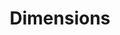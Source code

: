 ---
layout: default
bigquery: https://console.cloud.google.com/bigquery?p=covid-19-dimensions-ai&page=table&d=data&t=publications
contributors: Digital Science, https://www.digital-science.com/
cost: Free for personal, non-commercial use.
description: Dimensions contains more than 100 million publications, ranging from
  articles published in scholarly journals, books and book chapters, to preprints
  and conference proceedings. All publications are contextualized with linked data
  sets, funding, publications, patents, clinical trials, and policy documents. You
  can also view associated categories, funders, institutions, and researcher profiles.
documentation: https://docs.dimensions.ai/bigquery/index.html
last_edit: Mon, 04 Apr 2022 19:04:00 GMT
location: https://www.dimensions.ai/products/free/
maintained_by: Digital Science, https://www.digital-science.com/
schema_fields: '[''category_bra'', ''filing_date'', ''doi'', ''funding_currency'',
  ''book_title'', ''original_abstract'', ''category_icrp_cso'', ''license'', ''family_count'',
  ''funder_org_state_codes'', ''researcher_ids'', ''family_id'', ''open_access_categories'',
  ''year'', ''category_icrp_ct'', ''cited_by_ids'', ''associated_publication_id'',
  ''volume'', ''subtitles'', ''investigators'', ''reference_ids'', ''language'', ''funder_org_cities'',
  ''description'', ''registry'', ''end_year'', ''date_modified'', ''funding_nzd'',
  ''funder_org'', ''publisher'', ''funding_details'', ''organisation_details'', ''funding_usd'',
  ''current_assignee'', ''publication_date'', ''category_hra'', ''authors'', ''research_org_state_names'',
  ''repository_url'', ''category_uoa'', ''category_for'', ''wikipedia_url'', ''current_assignee_countries'',
  ''acronyms'', ''patent_ids'', ''acronym'', ''funding_eur'', ''priority_year'', ''research_org_countries'',
  ''source_id'', ''resulting_publication_ids'', ''funding_gbp'', ''isbn'', ''kind'',
  ''date_inserted'', ''start_year'', ''start_date'', ''concepts'', ''pmcid'', ''types'',
  ''assignee_orgs'', ''original_title'', ''pmid'', ''end_date'', ''research_orgs'',
  ''grant_number'', ''funder_org_acronyms'', ''id'', ''supporting_grant_ids'', ''parent_id'',
  ''original_assignee_orgs'', ''funding_cad'', ''funding_cny'', ''family_members_ids'',
  ''research_org_cities'', ''date_print'', ''clinical_trial_ids'', ''type'', ''filing_year'',
  ''abstract'', ''title'', ''proceedings_title'', ''conference'', ''labels'', ''name'',
  ''active_years'', ''aliases'', ''legal_events'', ''inventor_names'', ''granted_year'',
  ''date_normal'', ''external_ids'', ''cpc'', ''established'', ''current_assignee_orgs'',
  ''category_hrcs_hc'', ''granted_date'', ''status'', ''open_access_categories_v2'',
  ''repository_id'', ''repository_name'', ''mesh_headings'', ''journal'', ''category_sdg'',
  ''interventions'', ''associated_publication_pmid'', ''citations_count'', ''funder_countries'',
  ''citations'', ''research_org_country_names'', ''mesh_terms'', ''filing_status'',
  ''embargo_date'', ''research_org_state_codes'', ''brief_title'', ''foa_number'',
  ''metrics'', ''jurisdiction'', ''funder_orgs'', ''publication_year'', ''links'',
  ''eisbn'', ''journal_lists'', ''date'', ''assignee_countries'', ''editors'', ''date_online'',
  ''created_date'', ''gender'', ''original_assignee_countries'', ''funding_amount'',
  ''application_number'', ''ipcr'', ''address'', ''pages'', ''conditions'', ''linkout'',
  ''funding_aud'', ''associated_publication_doi'', ''funding_chf'', ''associated_publication_arxiv_id'',
  ''email_address'', ''citation_string'', ''legal_status'', ''phase'', ''research_org_city_names'',
  ''expiration_year'', ''book_series_title'', ''relationships'', ''original_assignee'',
  ''funding_jpy'', ''arxiv_id'', ''publication_ids'', ''category_rcdc'', ''acknowledgements'',
  ''expiration_date'', ''categories'', ''altmetrics'', ''resulting_publication_doi'',
  ''issue'', ''associated_grant_ids'', ''priority_date'', ''funder_org_countries'',
  ''category_hrcs_rac'', ''date_imported_gbq'']'
shortname: dimensions
tags:
- scholarly literature
- patents
- funding
- clinical trials
- academic profiles
terms_of_use: 'Use of both the Dimensions COVID-19 dataset and full Dimensions dataset
  are subject to the Dimensions Terms of use: https://www.dimensions.ai/policies-terms-legal '
title: Dimensions
uuid: dcff88bd-fe6b-4fdb-8159-809bf9d7bc1c
---
